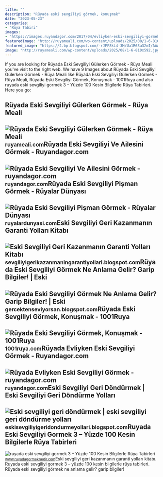 ```yaml
---
title: ""
description: "Rüyada eski sevgiliyi görmek, konuşmak"
date: "2023-05-23"
categories:
- "Ruya Tabiri"
images:
- "https://images.ruyandagor.com/2017/04/evliyken-eski-sevgiliyi-gormek-1302.jpg"
featuredImage: "http://ruyameali.com/wp-content/uploads/2025/08/1-6-810x592.jpg"
featured_image: "https://2.bp.blogspot.com/-rJFF8kL4-3M/Ua1R6Sa32mI/AAAAAAAAAfc/Ycq9ANy-57Y/s1600/Rüyada+Eski+Sevgiliyi+Görmek.jpg"
image: "http://ruyameali.com/wp-content/uploads/2025/08/1-6-810x592.jpg"
---
```


If you are looking for Rüyada Eski Sevgiliyi Gülerken Görmek - Rüya Meali you've visit to the right web. We have 9 Images about Rüyada Eski Sevgiliyi Gülerken Görmek - Rüya Meali like Rüyada Eski Sevgiliyi Gülerken Görmek - Rüya Meali, Rüyada Eski Sevgiliyi Görmek, Konuşmak - 1001Ruya and also ruyada eski sevgiliyi gormek 3 – Yüzde 100 Kesin Bilgilerle Rüya Tabirleri. Here you go:

Rüyada Eski Sevgiliyi Gülerken Görmek - Rüya Meali
--------------------------------------------------

 ![Rüyada Eski Sevgiliyi Gülerken Görmek - Rüya Meali](http://ruyameali.com/wp-content/uploads/2025/08/1-6-810x592.jpg) <small>ruyameali.com</small>Rüyada Eski Sevgiliyi Ve Ailesini Görmek - Ruyandagor.com
---------------------------------------------------------

 ![Rüyada Eski Sevgiliyi Ve Ailesini Görmek - ruyandagor.com](https://images.ruyandagor.com/2017/04/eski-sevgiliyi-ve-ailesini-gormek-1710.jpg) <small>ruyandagor.com</small>Rüyada Eski Sevgiliyi Pişman Görmek - Rüyalar Dünyası
-----------------------------------------------------

 ![Rüyada Eski Sevgiliyi Pişman Görmek - Rüyalar Dünyası](http://ruyalardunyasi.com/wp-content/uploads/2030/02/Rüyada-Eski-Sevgiliyi-Pişman-Görmek.jpg) <small>ruyalardunyasi.com</small>Eski Sevgiliyi Geri Kazanmanın Garanti Yolları Kitabı
-----------------------------------------------------

 ![Eski Sevgiliyi Geri Kazanmanın Garanti Yolları Kitabı](https://4.bp.blogspot.com/-hhoUFG4uWNM/US_opoluB7I/AAAAAAAAAIc/2UOXacXfqBs/s640/Eski+sevgiliyi+geri+kazanman%25C4%25B1n+garanti+yollar%25C4%25B1+yorumlar.png) <small>sevgiliyigerikazanmaningarantiyollari.blogspot.com</small>Rüyada Eski Sevgiliyi Görmek Ne Anlama Gelir? Garip Bilgiler! | Eski
--------------------------------------------------------------------

 ![Rüyada Eski Sevgiliyi Görmek Ne Anlama Gelir? Garip Bilgiler! | Eski](https://2.bp.blogspot.com/-rJFF8kL4-3M/Ua1R6Sa32mI/AAAAAAAAAfc/Ycq9ANy-57Y/s1600/Rüyada+Eski+Sevgiliyi+Görmek.jpg) <small>gercektenseviyorsan.blogspot.com</small>Rüyada Eski Sevgiliyi Görmek, Konuşmak - 1001Ruya
-------------------------------------------------

 ![Rüyada Eski Sevgiliyi Görmek, Konuşmak - 1001Ruya](https://1001ruya.com/wp-content/uploads/ruyada-eski-sevgili-gormek.jpg) <small>1001ruya.com</small>Rüyada Evliyken Eski Sevgiliyi Görmek - Ruyandagor.com
------------------------------------------------------

 ![Rüyada Evliyken Eski Sevgiliyi Görmek - ruyandagor.com](https://images.ruyandagor.com/2017/04/evliyken-eski-sevgiliyi-gormek-1302.jpg) <small>ruyandagor.com</small>Eski Sevgiliyi Geri Döndürmek | Eski Sevgiliyi Geri Döndürme Yolları
--------------------------------------------------------------------

 ![Eski sevgiliyi geri döndürmek | eski sevgiliyi geri döndürme yolları](https://4.bp.blogspot.com/-7IyCK1EisTo/WHdPO8xiKhI/AAAAAAAAB1g/GDid-4xQcFMQhwDAr251mShRBaZ8mfKMgCLcB/s1600/eski%2Bsevgiliyi%2Bgeri%2Bkazanmanin%2Bgarantili%2Byollari.jpg) <small>eskisevgiliyigeridondurmeyollari.blogspot.com</small>Ruyada Eski Sevgiliyi Gormek 3 – Yüzde 100 Kesin Bilgilerle Rüya Tabirleri
--------------------------------------------------------------------------

 ![ruyada eski sevgiliyi gormek 3 – Yüzde 100 Kesin Bilgilerle Rüya Tabirleri](https://www.ruyadagormeknedir.com/wp-content/uploads/2016/03/ruyada-eski-sevgiliyi-gormek-3.jpg) <small>www.ruyadagormeknedir.com</small>Eski sevgiliyi geri kazanmanın garanti yolları kitabı. Ruyada eski sevgiliyi gormek 3 – yüzde 100 kesin bilgilerle rüya tabirleri. Rüyada eski sevgiliyi görmek ne anlama gelir? garip bilgiler!
